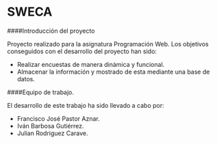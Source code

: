 # SWECA

####Introducción del proyecto

Proyecto realizado para la asignatura Programación Web.  Los objetivos conseguidos con el desarrollo del proyecto han sido:

* Realizar encuestas de manera dinámica y funcional.
* Almacenar la información y mostrado de esta mediante una base de datos.

####Equipo de trabajo.

El desarrollo de este trabajo ha sido llevado a cabo por:

* Francisco José Pastor Aznar.
* Iván Barbosa Gutiérrez.
* Julian Rodriguez Carave.
